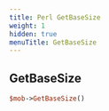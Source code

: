 ```yaml
---
title: Perl GetBaseSize
weight: 1
hidden: true
menuTitle: GetBaseSize
---
```

## GetBaseSize
```perl
$mob->GetBaseSize()
```